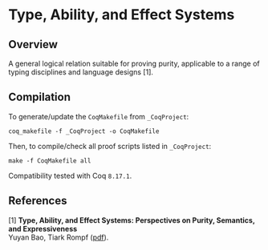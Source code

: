 # Type, Ability, and Effect Systems

## Overview

A general logical relation suitable for proving purity, applicable to a range of typing disciplines and language designs [1]. 




## Compilation

To generate/update the `CoqMakefile` from `_CoqProject`:

`coq_makefile -f _CoqProject -o CoqMakefile`

Then, to compile/check all proof scripts listed in `_CoqProject`:

`make -f CoqMakefile all`

Compatibility tested with Coq `8.17.1`.

## References

[1] **Type, Ability, and Effect Systems: Perspectives on Purity, Semantics, and Expressiveness**</br>
Yuyan Bao, Tiark Rompf
([pdf](https://www.cs.purdue.edu/homes/rompf/papers/bao_purity25.pdf)).

